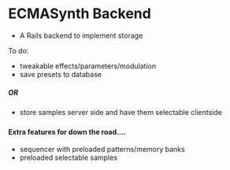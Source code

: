 # ECMASynth Backend

- A Rails backend to implement storage

To do:

- tweakable effects/parameters/modulation
- save presets to database

##### OR

- store samples server side and have them selectable clientside

###

#### Extra features for down the road....

- sequencer with preloaded patterns/memory banks
- preloaded selectable samples